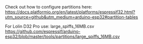 Check out how to configure partitions here:
https://docs.platformio.org/en/latest/platforms/espressif32.html?utm_source=github&utm_medium=arduino-esp32#partition-tables

For Lolin D32 Pro use: large_spiffs_16MB.csv
https://github.com/espressif/arduino-esp32/blob/master/tools/partitions/large_spiffs_16MB.csv
